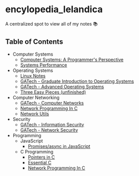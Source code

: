 # encylopedia_lelandica

A centralized spot to view all of my notes 📚

## Table of Contents
* Computer Systems
    * [Computer Systems: A Programmer's Perspective](notes/computer_systems/README.md)
    * [Systems Performance](notes/systems_performance/README.md)
* Operating Systems
    * [Linux Notes](https://github.com/lkrych/linux_notes)
    * [GATech -  Graduate Introduction to Operating Systems](https://github.com/lkrych/gios_notes)
    * [GATech - Advanced Operating Systems](https://github.com/lkrych/aos_notes)
    * [Three Easy Pieces (unfinished)](https://github.com/lkrych/cprogramming/tree/master/three_easy_pieces/my-intro)
* Computer Networking
    * [GATech - Computer Networks](notes/computer_networks/README.md)
    * [Network Programming In C](https://github.com/lkrych/network_programming/tree/master/beej)
    * [Network Utils](https://github.com/lkrych/network_programming/blob/master/network_cheatsheet.md)
* Security
    * [GATech - Information Security](notes/information_security/README.md)
    * [GATech - Network Security](notes/network_security/README.md)
* Programming
    * JavaScript
        * [Promises/async in JavaScript](https://github.com/lkrych/javascript)
    * C Programming
        * [Pointers in C](https://github.com/lkrych/cprogramming/tree/master/pointers)
        * [Essential C](notes/essential_c/Essential_C.md)
        * [Network Programming In C](https://github.com/lkrych/network_programming/tree/master/beej)
    